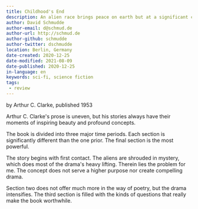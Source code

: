 ```yaml
---
title: Childhood's End
description: An alien race brings peace on earth but at a significant cost to humanity.
author: David Schmudde
author-email: d@schmud.de
author-url: http://schmud.de
author-github: schmudde
author-twitter: dschmudde
location: Berlin, Germany
date-created: 2020-12-25
date-modified: 2021-08-09
date-published: 2020-12-25
in-language: en
keywords: sci-fi, science fiction
tags:
 - review
---
```


by Arthur C. Clarke, published 1953

Arthur C. Clarke's prose is uneven, but his stories always have their moments of inspiring beauty and profound concepts.

The book is divided into three major time periods. Each section is significantly different than the one prior. The final section is the most powerful.

The story begins with first contact. The aliens are shrouded in mystery, which does most of the drama's heavy lifting. Therein lies the problem for me. The concept does not serve a higher purpose nor create compelling drama.

Section two does not offer much more in the way of poetry, but the drama intensifies. The third section is filled with the kinds of questions that really make the book worthwhile.
